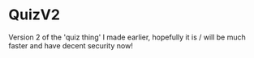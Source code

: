 # QuizV2
 
Version 2 of the 'quiz thing' I made earlier, hopefully it is / will be much faster and have decent security now!
